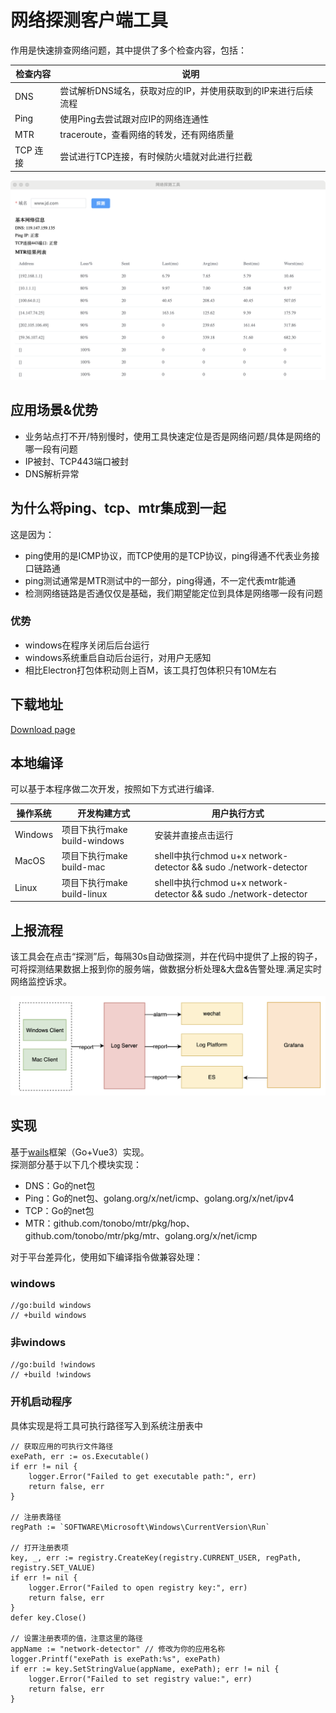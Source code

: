 # 网络探测客户端工具
作用是快速排查网络问题，其中提供了多个检查内容，包括：

|检查内容|说明|
|----|----|
|DNS|尝试解析DNS域名，获取对应的IP，并使用获取到的IP来进行后续流程|
|Ping|使用Ping去尝试跟对应IP的网络连通性|
|MTR|traceroute，查看网络的转发，还有网络质量|
|TCP 连接|尝试进行TCP连接，有时候防火墙就对此进行拦截|

![](./image/scene.png)

## 应用场景&优势
- 业务站点打不开/特别慢时，使用工具快速定位是否是网络问题/具体是网络的哪一段有问题
- IP被封、TCP443端口被封
- DNS解析异常

## 为什么将ping、tcp、mtr集成到一起
这是因为：
- ping使用的是ICMP协议，而TCP使用的是TCP协议，ping得通不代表业务接口链路通
- ping测试通常是MTR测试中的一部分，ping得通，不一定代表mtr能通
- 检测网络链路是否通仅仅是基础，我们期望能定位到具体是网络哪一段有问题

### 优势
- windows在程序关闭后后台运行
- windows系统重启自动后台运行，对用户无感知
- 相比Electron打包体积动则上百M，该工具打包体积只有10M左右

## 下载地址
[Download page](https://github.com/binshao996/network-detector/releases/tag/v1.0.0)

## 本地编译
可以基于本程序做二次开发，按照如下方式进行编译.

|操作系统|开发构建方式|用户执行方式|
|----|----|----|
|Windows|项目下执行make build-windows|安装并直接点击运行|
|MacOS|项目下执行make build-mac|shell中执行chmod u+x network-detector && sudo ./network-detector|
|Linux|项目下执行make build-linux|shell中执行chmod u+x network-detector && sudo ./network-detector|

## 上报流程
该工具会在点击“探测”后，每隔30s自动做探测，并在代码中提供了上报的钩子，可将探测结果数据上报到你的服务端，做数据分析处理&大盘&告警处理.满足实时网络监控诉求。    

![](./image/report.png)

## 实现
基于[wails](https://wails.io/)框架（Go+Vue3）实现。    
探测部分基于以下几个模块实现：
- DNS：Go的net包
- Ping：Go的net包、golang.org/x/net/icmp、golang.org/x/net/ipv4
- TCP：Go的net包
- MTR：github.com/tonobo/mtr/pkg/hop、github.com/tonobo/mtr/pkg/mtr、golang.org/x/net/icmp

对于平台差异化，使用如下编译指令做兼容处理：  

### windows
```
//go:build windows
// +build windows
```

### 非windows
```
//go:build !windows
// +build !windows
```

### 开机启动程序
具体实现是将工具可执行路径写入到系统注册表中
```
// 获取应用的可执行文件路径
exePath, err := os.Executable()
if err != nil {
    logger.Error("Failed to get executable path:", err)
    return false, err
}

// 注册表路径
regPath := `SOFTWARE\Microsoft\Windows\CurrentVersion\Run`

// 打开注册表项
key, _, err := registry.CreateKey(registry.CURRENT_USER, regPath, registry.SET_VALUE)
if err != nil {
    logger.Error("Failed to open registry key:", err)
    return false, err
}
defer key.Close()

// 设置注册表项的值，注意这里的路径
appName := "network-detector" // 修改为你的应用名称
logger.Printf("exePath is exePath:%s", exePath)
if err := key.SetStringValue(appName, exePath); err != nil {
    logger.Error("Failed to set registry value:", err)
    return false, err
}
```

